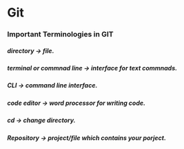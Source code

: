 <h1>Git</h1>

<h3><b>Important Terminologies in GIT</b></h3>

<h5>directory -> file.</h5>
<h5>terminal or commnad line -> interface for text commnads.</h5>
<h5>CLI -> command line interface.</h5>
<h5>code editor -> word processor for writing code.</h5>
<h5>cd -> change directory.</h5>
<h5>Repository -> project/file which contains your porject.</h5>
